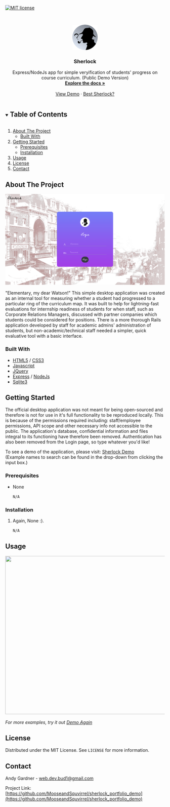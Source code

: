 <!--
*** Thanks for checking out the Best-README-Template. If you have a suggestion
*** that would make this better, please fork the repo and create a pull request
*** or simply open an issue with the tag "enhancement".
*** Thanks again! Now go create something AMAZING! :D
***
***
***
*** To avoid retyping too much info. Do a search and replace for the following:
*** github_username, repo_name, twitter_handle, email, project_title, project_description
-->



<!-- PROJECT SHIELDS -->
<!--
*** I'm using markdown "reference style" links for readability.
*** Reference links are enclosed in brackets [ ] instead of parentheses ( ).
*** See the bottom of this document for the declaration of the reference variables
*** for contributors-url, forks-url, etc. This is an optional, concise syntax you may use.
*** https://www.markdownguide.org/basic-syntax/#reference-style-links
-->
[![MIT license](https://img.shields.io/badge/License-MIT-blue.svg)](https://lbesson.mit-license.org/)


<!-- PROJECT LOGO -->
<br />
<p align="center">
  <a href="https://github.com/MooseandSquvirrel/sherlock_portfolio_demo">
    <img src="public/images/favpng_sherlock.png" alt="Sherlock Logo" width="80" height="80">
  </a>

  <h3 align="center">Sherlock</h3>

  <p align="center">
    Express/NodeJs app for simple veryification of students' progress on course curriculum. (Public Demo Version)
    <br />
    <a href="https://github.com/MooseandSquvirrel/sherlock_portfolio_demo"><strong>Explore the docs »</strong></a>
    <br />
    <br />
    <a href="https://sherlock-portfolio.herokuapp.com/">View Demo</a>
    ·
    <a href="https://www.google.com/search?q=bbc+sherlock&oq=bbc&aqs=chrome.0.69i59j69i57j0i67i131i433i457j46i67i395j0i67i131i395i433j69i60l3.1351j1j4&sourceid=chrome&ie=UTF-8">Best Sherlock?</a>
  </p>
</p>



<!-- TABLE OF CONTENTS -->
<details open="open">
  <summary><h2 style="display: inline-block">Table of Contents</h2></summary>
  <ol>
    <li>
      <a href="#about-the-project">About The Project</a>
      <ul>
        <li><a href="#built-with">Built With</a></li>
      </ul>
    </li>
    <li>
      <a href="#getting-started">Getting Started</a>
      <ul>
        <li><a href="#prerequisites">Prerequisites</a></li>
        <li><a href="#installation">Installation</a></li>
      </ul>
    </li>
    <li><a href="#usage">Usage</a></li>
    <li><a href="#license">License</a></li>
    <li><a href="#contact">Contact</a></li>
  </ol>
</details>



<!-- ABOUT THE PROJECT -->
## About The Project
![Sherlock Login Page](https://github.com/MooseandSquvirrel/sherlock_portfolio_demo/blob/master/public/images/img_sherlock.png)

"Elementary, my dear Watson!" This simple desktop application was created as an internal tool for measuring whether a student had progressed to a 
particular ring of the curriculum map. It was built to help for lightning-fast evaluations for 
internship readiness of students for when staff, such as Corporate Relations Managers, discussed with partner companies which students 
could be considered for positions. There is a more thorough Rails application developed by staff for academic admins' administration of students, 
but non-academic/technical staff needed a simpler, quick evaluative tool with a basic interface.

### Built With

* [HTML5](https://html.com/html5/) / [CSS3](https://developer.mozilla.org/en-US/docs/Web/CSS)
* [Javascript](https://www.javascript.com/)
* [JQuery](https://jquery.com/)
* [Express](https://expressjs.com/) / [NodeJs](https://nodejs.org/en/)
* [Sqlite3](https://www.sqlite.org/index.html)


<!-- GETTING STARTED -->
## Getting Started

The official desktop application was not meant for being open-sourced and therefore
is not for use in it's full functionality to be reproduced locally. This is because of the permissions required including:
staff/employee permissions, API scope and other necessary info not accessible to the public. The application's
database, confidential information and files integral to its functioning have therefore been removed. 
Authentication has also been removed from the Login page, so type whatever you'd like!

To see a demo of the application, please visit: <a href="https://sherlock-portfolio.herokuapp.com/">Sherlock Demo</a>
<br />(Example names to search can be found in the drop-down from clicking the input box.)

### Prerequisites

* None
  ```sh
  N/A
  ```

### Installation

1. Again, None :). 
   ```sh
   N/A
   ```

<!-- USAGE EXAMPLES -->
## Usage

<p align="center">
  <img width="800" height="500" src="https://github.com/MooseandSquvirrel/gif_sherlock/blob/master/full_sherly.gif">
</p>

_For more examples, try it out [Demo Again](https://sherlock-portfolio.herokuapp.com/)_


<!-- LICENSE -->
## License

Distributed under the MIT License. See `LICENSE` for more information.


<!-- CONTACT -->
## Contact

Andy Gardner - web.dev.bud1@gmail.com

Project Link: [https://github.com/MooseandSquvirrel/sherlock_portfolio_demo](https://github.com/MooseandSquvirrel/sherlock_portfolio_demo)



<!-- MARKDOWN LINKS & IMAGES -->
<!-- https://www.markdownguide.org/basic-syntax/#reference-style-links -->
[contributors-shield]: https://img.shields.io/github/contributors/MooseandSquvirrel/repo.svg?style=for-the-badge
[contributors-url]: https://github.com/MooseandSquvirrel/repo/graphs/contributors
[forks-shield]: https://img.shields.io/github/forks/MooseandSquvirrel/repo.svg?style=for-the-badge
[forks-url]: https://github.com/MooseandSquvirrel/repo/network/members
[stars-shield]: https://img.shields.io/github/stars/MooseandSquvirrel/repo.svg?style=for-the-badge
[stars-url]: https://github.com/MooseandSquvirrel/repo/stargazers
[issues-shield]: https://img.shields.io/github/issues/MooseandSquvirrel/repo.svg?style=for-the-badge
[issues-url]: https://github.com/MooseandSquvirrel/repo/issues
[license-shield]: https://img.shields.io/github/license/MooseandSquvirrel/repo.svg?style=for-the-badge
[license-url]: https://github.com/MooseandSquvirrel/repo/blob/master/LICENSE.txt
[linkedin-shield]: https://img.shields.io/badge/-LinkedIn-black.svg?style=for-the-badge&logo=linkedin&colorB=555
[linkedin-url]: https://linkedin.com/in/MooseandSquvirrel

